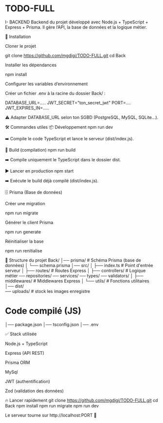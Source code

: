 # TODO-FULL

I- BACKEND 
Backend du projet développé avec Node.js + TypeScript + Express + Prisma.
Il gère l’API, la base de données et la logique métier.

🚀 Installation

Cloner le projet

git clone  https://github.com/mgdigi/TODO-FULL.git
cd Back


Installer les dépendances

npm install


Configurer les variables d’environnement

Créer un fichier .env à la racine du dossier Back/ :

DATABASE_URL=.....
JWT_SECRET="ton_secret_jwt"
PORT=....
JWT_EXPIRES_IN=.....


⚠️ Adapter DATABASE_URL selon ton SGBD (PostgreSQL, MySQL, SQLite…).

🛠️ Commandes utiles
📦 Développement
npm run dev


➡️ Compile le code TypeScript et lance le serveur (dist/index.js).

🔨 Build (compilation)
npm run build


➡️ Compile uniquement le TypeScript dans le dossier dist.

▶️ Lancer en production
npm start


➡️ Exécute le build déjà compilé (dist/index.js).

🗄️ Prisma (Base de données)

Créer une migration

npm run migrate


Générer le client Prisma

npm run generate


Réinitialiser la base

npm run renitialise

📂 Structure du projet
Back/
│── prisma/           # Schéma Prisma (base de données)
│   └── schema.prisma
│── src/
│   ├── index.ts      # Point d'entrée serveur
│   ├── routes/       # Routes Express
│   ├── controllers/  # Logique métier
    ── repositories/
    ── services/
    ── types/
    ── validators/
│   ├── middlewares/  # Middlewares Express
│   └── utils/        # Fonctions utilitaires
│── dist/   
── uploads/          # stock les images enregistre 
 # Code compilé (JS)
│── package.json
│── tsconfig.json
│── .env

✅ Stack utilisée

Node.js + TypeScript

Express (API REST)

Prisma ORM

MySql 

JWT (authentification)

Zod (validation des données)

🔥 Lancer rapidement
git clone https://github.com/mgdigi/TODO-FULL.git
cd  Back
npm install
npm run migrate
npm run dev


Le serveur tourne sur http://localhost:PORT
 🎉